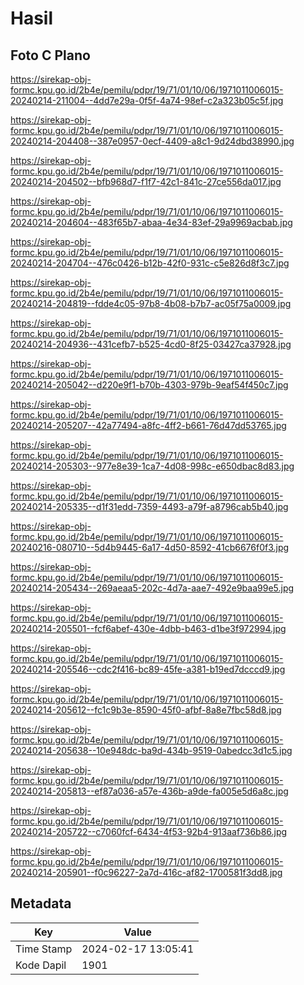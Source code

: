 # Hasil

## Foto C Plano

https://sirekap-obj-formc.kpu.go.id/2b4e/pemilu/pdpr/19/71/01/10/06/1971011006015-20240214-211004--4dd7e29a-0f5f-4a74-98ef-c2a323b05c5f.jpg

https://sirekap-obj-formc.kpu.go.id/2b4e/pemilu/pdpr/19/71/01/10/06/1971011006015-20240214-204408--387e0957-0ecf-4409-a8c1-9d24dbd38990.jpg

https://sirekap-obj-formc.kpu.go.id/2b4e/pemilu/pdpr/19/71/01/10/06/1971011006015-20240214-204502--bfb968d7-f1f7-42c1-841c-27ce556da017.jpg

https://sirekap-obj-formc.kpu.go.id/2b4e/pemilu/pdpr/19/71/01/10/06/1971011006015-20240214-204604--483f65b7-abaa-4e34-83ef-29a9969acbab.jpg

https://sirekap-obj-formc.kpu.go.id/2b4e/pemilu/pdpr/19/71/01/10/06/1971011006015-20240214-204704--476c0426-b12b-42f0-931c-c5e826d8f3c7.jpg

https://sirekap-obj-formc.kpu.go.id/2b4e/pemilu/pdpr/19/71/01/10/06/1971011006015-20240214-204819--fdde4c05-97b8-4b08-b7b7-ac05f75a0009.jpg

https://sirekap-obj-formc.kpu.go.id/2b4e/pemilu/pdpr/19/71/01/10/06/1971011006015-20240214-204936--431cefb7-b525-4cd0-8f25-03427ca37928.jpg

https://sirekap-obj-formc.kpu.go.id/2b4e/pemilu/pdpr/19/71/01/10/06/1971011006015-20240214-205042--d220e9f1-b70b-4303-979b-9eaf54f450c7.jpg

https://sirekap-obj-formc.kpu.go.id/2b4e/pemilu/pdpr/19/71/01/10/06/1971011006015-20240214-205207--42a77494-a8fc-4ff2-b661-76d47dd53765.jpg

https://sirekap-obj-formc.kpu.go.id/2b4e/pemilu/pdpr/19/71/01/10/06/1971011006015-20240214-205303--977e8e39-1ca7-4d08-998c-e650dbac8d83.jpg

https://sirekap-obj-formc.kpu.go.id/2b4e/pemilu/pdpr/19/71/01/10/06/1971011006015-20240214-205335--d1f31edd-7359-4493-a79f-a8796cab5b40.jpg

https://sirekap-obj-formc.kpu.go.id/2b4e/pemilu/pdpr/19/71/01/10/06/1971011006015-20240216-080710--5d4b9445-6a17-4d50-8592-41cb6676f0f3.jpg

https://sirekap-obj-formc.kpu.go.id/2b4e/pemilu/pdpr/19/71/01/10/06/1971011006015-20240214-205434--269aeaa5-202c-4d7a-aae7-492e9baa99e5.jpg

https://sirekap-obj-formc.kpu.go.id/2b4e/pemilu/pdpr/19/71/01/10/06/1971011006015-20240214-205501--fcf6abef-430e-4dbb-b463-d1be3f972994.jpg

https://sirekap-obj-formc.kpu.go.id/2b4e/pemilu/pdpr/19/71/01/10/06/1971011006015-20240214-205546--cdc2f416-bc89-45fe-a381-b19ed7dcccd9.jpg

https://sirekap-obj-formc.kpu.go.id/2b4e/pemilu/pdpr/19/71/01/10/06/1971011006015-20240214-205612--fc1c9b3e-8590-45f0-afbf-8a8e7fbc58d8.jpg

https://sirekap-obj-formc.kpu.go.id/2b4e/pemilu/pdpr/19/71/01/10/06/1971011006015-20240214-205638--10e948dc-ba9d-434b-9519-0abedcc3d1c5.jpg

https://sirekap-obj-formc.kpu.go.id/2b4e/pemilu/pdpr/19/71/01/10/06/1971011006015-20240214-205813--ef87a036-a57e-436b-a9de-fa005e5d6a8c.jpg

https://sirekap-obj-formc.kpu.go.id/2b4e/pemilu/pdpr/19/71/01/10/06/1971011006015-20240214-205722--c7060fcf-6434-4f53-92b4-913aaf736b86.jpg

https://sirekap-obj-formc.kpu.go.id/2b4e/pemilu/pdpr/19/71/01/10/06/1971011006015-20240214-205901--f0c96227-2a7d-416c-af82-1700581f3dd8.jpg


## Metadata

| Key        | Value               |
| ---------- | ------------------- |
| Time Stamp | 2024-02-17 13:05:41 |
| Kode Dapil | 1901                |



